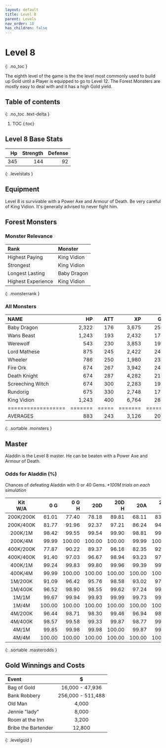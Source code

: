 ```yaml
---
layout: default
title: Level 8
parent: Levels
nav_order: 18
has_children: false
---
```

# Level 8
{: .no_toc }

The eighth level of the game is the the level most commonly used to build up Gold until a Player is equipped to go to Level 12. The Forest Monsters are mostly easy to deal with and it has a high Gold yield.

## Table of contents
{: .no_toc .text-delta }

1. TOC
{:toc}

## Level 8 Base Stats

|  Hp | Strength | Defense |
|----:|---------:|--------:|
| 345 |      144 |      92 |
{: .levelstats }
  
## Equipment

Level 8 is survivable with a Power Axe and Armour of Death. Be very careful of King Vidion. It's generally advised to never fight him.

## Forest Monsters

### Monster Relevance

| Rank               | Monster     |
|:-------------------|:------------|
| Highest Paying     | King Vidion |
| Strongest          | King Vidion |
| Longest Lasting    | Baby Dragon |
| Highest Experience | King Vidion |
{: .monsterrank }
  
### All Monsters

| NAME             |    HP | ATT |    XP |   GOLD | RARE | WEAPON              | 
|:-----------------|------:|----:|------:|-------:|:-----|:--------------------|
| Baby Dragon      | 2,322 | 176 | 3,675 | 25,863 | No   | Dragon Smoke        | 
| Wans Beast       | 1,243 | 193 | 2,432 | 17,141 | No   | Crushing Embrace    | 
| Werewolf         |   543 | 230 | 3,853 | 19,474 | No   | Fangs               | 
| Lord Mathese     |   875 | 245 | 2,422 | 24,935 | No   | Fencing Sword       | 
| Wheeler          |   786 | 250 | 1,980 | 23,433 | Yes  | Annoying Laugh      | 
| Fire Ork         |   674 | 267 | 3,942 | 24,933 | No   | FireBall            | 
| Death Knight     |   674 | 287 | 4,282 | 21,923 | No   | Huge Silver Sword   | 
| Screeching Witch |   674 | 300 | 2,283 | 19,753 | No   | Spell Of Ice        | 
| Rundorig         |   675 | 330 | 2,748 | 17,853 | No   | Poison Claws        | 
| King Vidion      | 1,243 | 400 | 6,764 | 28,575 | No   | Long Sword Of Death | 
|==================|=======|=====|=======|========|======|=====================|
| AVERAGES         |   883 | 243 | 3,126 | 20,353 |      |                     | 
{: .sortable .monsters }
  
## Master

Aladdin is the Level 8 master. He can be beaten with a Power Axe and Armour of Death.

### Odds for Aladdin (%)

Chances of defeating Aladdin with 0 or 40 Gems.
*\*100M trials on each simulation*

| Kit<br>W/A | 0 G<br> | 0 G<br>H | 20D<br> | 20D<br>H | 20A<br> | 20A<br>H |
|:----------:|--------:|---------:|--------:|---------:|--------:|---------:|
| 200K/200K  |   61.01 |    77.40 |   78.18 |    89.81 |   68.11 |    83.43 |
| 200K/400K  |   81.77 |    91.96 |   92.37 |    97.21 |   86.24 |    94.47 |
| 200K/1M    |   98.42 |    99.55 |   99.54 |    99.90 |   98.81 |    99.69 |
| 200K/4M    |   99.99 |   100.00 |  100.00 |   100.00 |   99.99 |   100.00 |
| 400K/200K  |   77.87 |    90.22 |   89.37 |    96.16 |   82.35 |    92.47 |
| 400K/400K  |   91.40 |    97.03 |   96.67 |    98.94 |   93.23 |    97.74 |
| 400K/1M    |   99.24 |    99.83 |   99.80 |    99.96 |   99.39 |    99.87 |
| 400K/4M    |   99.99 |   100.00 |  100.00 |   100.00 |  100.00 |   100.00 |
| 1M/200K    |   91.09 |    96.42 |   95.76 |    98.58 |   93.02 |    97.27 |
| 1M/400K    |   96.52 |    98.90 |   98.55 |    99.62 |   97.24 |    99.15 |
| 1M/1M      |   99.67 |    99.94 |   99.93 |    99.99 |   99.73 |    99.96 |
| 1M/4M      |  100.00 |   100.00 |  100.00 |   100.00 |  100.00 |   100.00 |
| 4M/200K    |   96.44 |    98.71 |   98.30 |    99.46 |   96.94 |    98.90 |
| 4M/400K    |   98.57 |    99.58 |   99.33 |    99.87 |   98.77 |    99.64 |
| 4M/1M      |   99.85 |    99.98 |   99.98 |   100.00 |   99.87 |    99.99 |
| 4M/4M      |  100.00 |   100.00 |  100.00 |   100.00 |  100.00 |   100.00 |
{: .sortable .masterodds }
  
## Gold Winnings and Costs

| Event               | $                 |
|:--------------------|:-----------------:|
| Bag of Gold         | 16,000 - 47,936   |
| Bank Robbery        | 256,000 - 511,488 |
| Old Man             | 4,000             |
| Jennie "lady"       | 8,000             |
| Room at the Inn     | 3,200             |
| Bribe the Bartender | 12,800            |
{: .levelgold }
  


